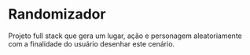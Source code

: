 # Randomizador
Projeto full stack que gera um lugar, ação e personagem aleatoriamente com a finalidade do usuário desenhar este cenário.
